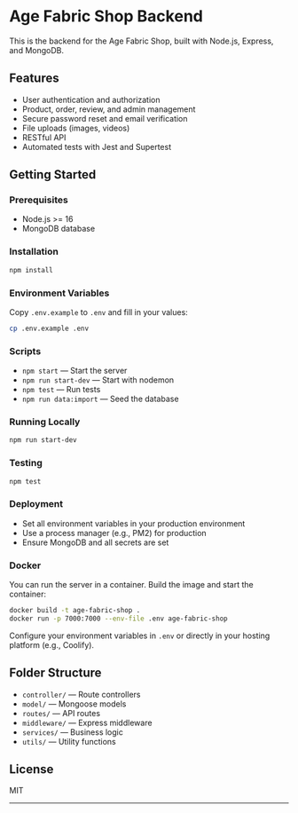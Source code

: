 ﻿# Age Fabric Shop Backend

This is the backend for the Age Fabric Shop, built with Node.js, Express, and MongoDB.

## Features

- User authentication and authorization
- Product, order, review, and admin management
- Secure password reset and email verification
- File uploads (images, videos)
- RESTful API
- Automated tests with Jest and Supertest

## Getting Started

### Prerequisites

- Node.js >= 16
- MongoDB database

### Installation

```bash
npm install
```

### Environment Variables

Copy `.env.example` to `.env` and fill in your values:

```bash
cp .env.example .env
```

### Scripts

- `npm start` — Start the server
- `npm run start-dev` — Start with nodemon
- `npm test` — Run tests
- `npm run data:import` — Seed the database

### Running Locally

```bash
npm run start-dev
```

### Testing

```bash
npm test
```

### Deployment

- Set all environment variables in your production environment
- Use a process manager (e.g., PM2) for production
- Ensure MongoDB and all secrets are set

### Docker

You can run the server in a container. Build the image and start the container:

```bash
docker build -t age-fabric-shop .
docker run -p 7000:7000 --env-file .env age-fabric-shop
```

Configure your environment variables in `.env` or directly in your hosting
platform (e.g., Coolify).

## Folder Structure

- `controller/` — Route controllers
- `model/` — Mongoose models
- `routes/` — API routes
- `middleware/` — Express middleware
- `services/` — Business logic
- `utils/` — Utility functions

## License

MIT

---
